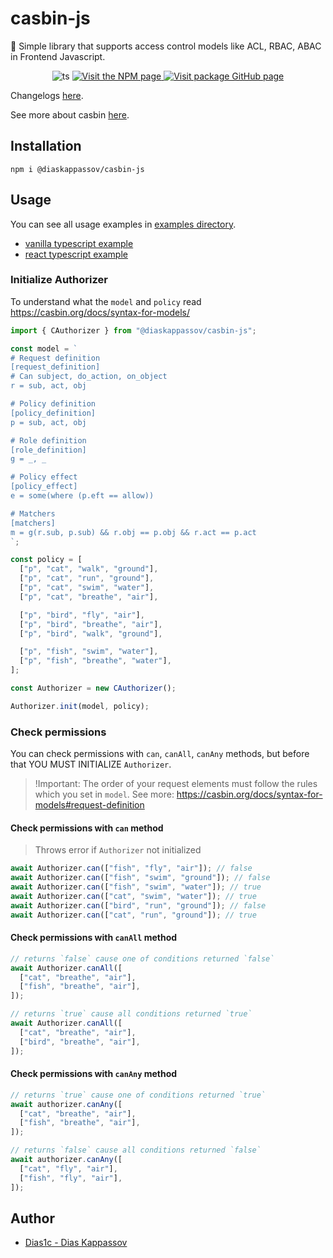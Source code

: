 # casbin-js

🔐 Simple library that supports access control models like ACL, RBAC, ABAC in Frontend Javascript.

<p align="center">
  <img alt="ts" src="https://badgen.net/badge/-/TypeScript?icon=typescript&label&labelColor=blue&color=555555">
  <a href="https://www.npmjs.com/package/@diaskappassov/casbin-js">
    <img alt="Visit the NPM page" src="https://img.shields.io/npm/v/@diaskappassov/casbin-js"/>
  </a>
  <a href="https://github.com/Dias1c/casbin-js/">
    <img alt="Visit package GitHub page" src="https://img.shields.io/github/stars/Dias1c/casbin-js?style=social&label=GitHub&maxAge=2592000"/>
  </a>
</p>

Changelogs [here](./CHANGELOGS.md).

See more about casbin [here](https://casbin.org/docs/overview).

## Installation

```
npm i @diaskappassov/casbin-js
```

## Usage

You can see all usage examples in [examples directory](./examples).

- [vanilla typescript example](./examples/vanilla.ts)
- [react typescript example](./examples/react.tsx)

### Initialize Authorizer

To understand what the `model` and `policy` read https://casbin.org/docs/syntax-for-models/

```ts
import { CAuthorizer } from "@diaskappassov/casbin-js";

const model = `
# Request definition
[request_definition]
# Can subject, do_action, on_object
r = sub, act, obj

# Policy definition
[policy_definition]
p = sub, act, obj

# Role definition
[role_definition]
g = _, _

# Policy effect
[policy_effect]
e = some(where (p.eft == allow))

# Matchers
[matchers]
m = g(r.sub, p.sub) && r.obj == p.obj && r.act == p.act
`;

const policy = [
  ["p", "cat", "walk", "ground"],
  ["p", "cat", "run", "ground"],
  ["p", "cat", "swim", "water"],
  ["p", "cat", "breathe", "air"],

  ["p", "bird", "fly", "air"],
  ["p", "bird", "breathe", "air"],
  ["p", "bird", "walk", "ground"],

  ["p", "fish", "swim", "water"],
  ["p", "fish", "breathe", "water"],
];

const Authorizer = new CAuthorizer();

Authorizer.init(model, policy);
```

### Check permissions

You can check permissions with `can`, `canAll`, `canAny` methods, but before that YOU MUST INITIALIZE `Authorizer`.

> !Important: The order of your request elements must follow the rules which you set in `model`. See more: https://casbin.org/docs/syntax-for-models#request-definition

#### Check permissions with `can` method

> Throws error if `Authorizer` not initialized

```ts
await Authorizer.can(["fish", "fly", "air"]); // false
await Authorizer.can(["fish", "swim", "ground"]); // false
await Authorizer.can(["fish", "swim", "water"]); // true
await Authorizer.can(["cat", "swim", "water"]); // true
await Authorizer.can(["bird", "run", "ground"]); // false
await Authorizer.can(["cat", "run", "ground"]); // true
```

#### Check permissions with `canAll` method

```ts
// returns `false` cause one of conditions returned `false`
await Authorizer.canAll([
  ["cat", "breathe", "air"],
  ["fish", "breathe", "air"],
]);

// returns `true` cause all conditions returned `true`
await Authorizer.canAll([
  ["cat", "breathe", "air"],
  ["bird", "breathe", "air"],
]);
```

#### Check permissions with `canAny` method

```ts
// returns `true` cause one of conditions returned `true`
await authorizer.canAny([
  ["cat", "breathe", "air"],
  ["fish", "breathe", "air"],
]);

// returns `false` cause all conditions returned `false`
await authorizer.canAny([
  ["cat", "fly", "air"],
  ["fish", "fly", "air"],
]);
```

## Author

- [Dias1c - Dias Kappassov](https://github.com/Dias1c)

